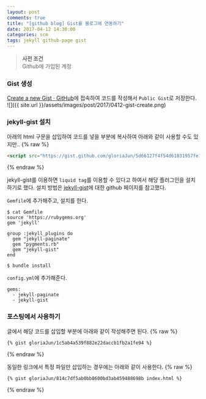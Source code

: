 ```yaml
---
layout: post
comments: true
title: "[github blog] Gist를 블로그에 연동하기"
date: 2017-04-12 14:30:00
categories: scm
tags: jekyll github-page gist
---
```


> **사전 조건**  
> Github에 가입된 계정  

### Gist 생성
[Create a new Gist · GitHub](https://gist.github.com)에 접속하여 코드를 작성해서 `Public Gist`로 저장한다. <br/>
![]({{ site.url }}/assets/images/post/2017/0412-gist-create.png)

### jekyll-gist 설치
아래의 html 구문을 삽입하여 코드를 넣을 부분에 복사하여 아래와 같이 사용할 수도 있지만..
{% raw %}
```html
<script src="https://gist.github.com/gloriaJun/5d66127f4f54d61831957fe121baa323.js"></script>
```
{% endraw %}

jekyll-gist를 이용하면 `liquid tag`를 이용할 수 있다고 하여서 해당 플러그인을 설치하기로 했다.
설치 방법은 [jekyll-gist](https://github.com/jekyll/jekyll-gist)에 대한 github 페이지를 참고했다.

`Gemfile`에 추가해주고, 설치를 한다.
```
$ cat Gemfile
source 'https://rubygems.org'
gem 'jekyll'

group :jekyll_plugins do
  gem "jekyll-paginate"
  gem "pygments.rb"
  gem "jekyll-gist"
end

$ bundle install
```

`config.yml`에 추가해준다.
```
gems:
  - jekyll-paginate
  - jekyll-gist
```

### 포스팅에서 사용하기
글에서 해당 코드를 삽입할 부분에 아래와 같이 작성해주면 된다.
{% raw %}
```
{% gist gloriaJun/1c5ab4a539f882e22daccb1fb2a1fe94 %}
```
{% endraw %}

동일한 링크에서 특정 파일만 삽입하는 경우에는 아래와 같이 사용한다.
{% raw %}
```
{% gist gloriaJun/814c7df5ab0bb8600bd3ab459488698b index.html %}
```
{% endraw %}


